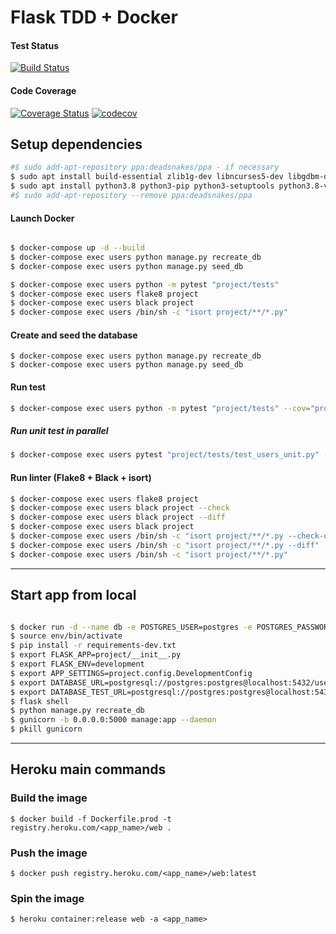 # Flask TDD + Docker

#### Test Status   

[![Build Status](https://api.travis-ci.com/sineverba/flask-tdd-docker.svg?branch=master)](https://travis-ci.com/sineverba/flask-tdd-docker)

#### Code Coverage

[![Coverage Status](https://coveralls.io/repos/github/sineverba/flask-tdd-docker/badge.svg?branch=master)](https://coveralls.io/github/sineverba/flask-tdd-docker?branch=master) [![codecov](https://codecov.io/gh/sineverba/flask-tdd-docker/branch/master/graph/badge.svg)](https://codecov.io/gh/sineverba/flask-tdd-docker)

## Setup dependencies

``` bash
#$ sudo add-apt-repository ppa:deadsnakes/ppa - if necessary
$ sudo apt install build-essential zlib1g-dev libncurses5-dev libgdbm-dev libnss3-dev libssl-dev libreadline-dev libffi-dev libsqlite3-dev wget
$ sudo apt install python3.8 python3-pip python3-setuptools python3.8-venv -y
#$ sudo add-apt-repository --remove ppa:deadsnakes/ppa
```


#### Launch Docker

``` bash

$ docker-compose up -d --build
$ docker-compose exec users python manage.py recreate_db
$ docker-compose exec users python manage.py seed_db

$ docker-compose exec users python -m pytest "project/tests"
$ docker-compose exec users flake8 project
$ docker-compose exec users black project
$ docker-compose exec users /bin/sh -c "isort project/**/*.py"

```

#### Create and seed the database

```
$ docker-compose exec users python manage.py recreate_db
$ docker-compose exec users python manage.py seed_db
```

#### Run test

``` bash
$ docker-compose exec users python -m pytest "project/tests" --cov="project"
```

##### Run unit test in parallel

``` bash
$ docker-compose exec users pytest "project/tests/test_users_unit.py" -k "unit" -n 4
```

#### Run linter (Flake8 + Black + isort)

``` bash
$ docker-compose exec users flake8 project
$ docker-compose exec users black project --check
$ docker-compose exec users black project --diff
$ docker-compose exec users black project
$ docker-compose exec users /bin/sh -c "isort project/**/*.py --check-only"
$ docker-compose exec users /bin/sh -c "isort project/**/*.py --diff"
$ docker-compose exec users /bin/sh -c "isort project/**/*.py"
```

---------------------------------------------------------------

## Start app from local

``` bash

$ docker run -d --name db -e POSTGRES_USER=postgres -e POSTGRES_PASSWORD=postgres -e POSTGRES_DB=users -p 5432:5432 postgres:12-alpine
$ source env/bin/activate
$ pip install -r requirements-dev.txt
$ export FLASK_APP=project/__init__.py
$ export FLASK_ENV=development
$ export APP_SETTINGS=project.config.DevelopmentConfig
$ export DATABASE_URL=postgresql://postgres:postgres@localhost:5432/users
$ export DATABASE_TEST_URL=postgresql://postgres:postgres@localhost:5432/users
$ flask shell
$ python manage.py recreate_db
$ gunicorn -b 0.0.0.0:5000 manage:app --daemon
$ pkill gunicorn

``` 

---------------------------------------------------------------

## Heroku main commands

### Build the image

`$ docker build -f Dockerfile.prod -t registry.heroku.com/<app_name>/web .`

### Push the image

`$ docker push registry.heroku.com/<app_name>/web:latest`

### Spin the image

`$ heroku container:release web -a <app_name>`